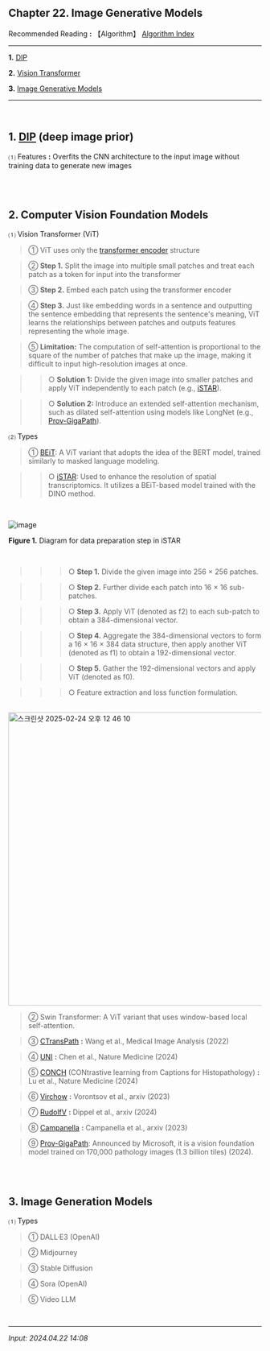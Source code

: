 ## **Chapter 22. Image Generative Models**

Recommended Reading **:** 【Algorithm】 [Algorithm Index](https://jb243.github.io/pages/1278)

---

**1.** [DIP](#1-dip)

**2.** [Vision Transformer](#2-vision-transformer)

**3.** [Image Generative Models](#3-image-generative-models)

---

<br>

## **1. [DIP](https://jb243.github.io/pages/2164)** (deep image prior)

 ⑴ Features **:** Overfits the CNN architecture to the input image without training data to generate new images

<br>

<br>

## **2. Computer Vision Foundation Models**

⑴ Vision Transformer (ViT)

> ① ViT uses only the [transformer encoder](https://jb243.github.io/pages/325#:1.-,,-\(transformerencoder\)) structure

> ② **Step 1.** Split the image into multiple small patches and treat each patch as a token for input into the transformer

> ③ **Step 2.** Embed each patch using the transformer encoder

> ④ **Step 3.** Just like embedding words in a sentence and outputting the sentence embedding that represents the sentence's meaning, ViT learns the relationships between patches and outputs features representing the whole image.

> ⑤ **Limitation:** The computation of self-attention is proportional to the square of the number of patches that make up the image, making it difficult to input high-resolution images at once.

>> ○ **Solution 1:** Divide the given image into smaller patches and apply ViT independently to each patch (e.g., [iSTAR](https://www.nature.com/articles/s41587-023-02019-9)).

>> ○ **Solution 2:** Introduce an extended self-attention mechanism, such as dilated self-attention using models like LongNet (e.g., [Prov-GigaPath](https://www.nature.com/articles/s41586-024-07441-w)).

⑵ Types

> ① [BEiT](https://nate9389.tistory.com/325#:~:text=%E2%91%A0-,BERT,-%2C%20RoBERTa%2C): A ViT variant that adopts the idea of the BERT model, trained similarly to masked language modeling.

>> ○ [iSTAR](https://www.nature.com/articles/s41587-023-02019-9): Used to enhance the resolution of spatial transcriptomics. It utilizes a BEiT-based model trained with the DINO method.

<br>

![image](https://github.com/user-attachments/assets/f17eb8ba-feb8-4957-a564-3edae5a381c5)

**Figure 1.** Diagram for data preparation step in iSTAR

<br>

>>> ○ **Step 1.** Divide the given image into 256 × 256 patches.  

>>> ○ **Step 2.** Further divide each patch into 16 × 16 sub-patches.  

>>> ○ **Step 3.** Apply ViT (denoted as f2) to each sub-patch to obtain a 384-dimensional vector.  

>>> ○ **Step 4.** Aggregate the 384-dimensional vectors to form a 16 × 16 × 384 data structure, then apply another ViT (denoted as f1) to obtain a 192-dimensional vector.  

>>> ○ **Step 5.** Gather the 192-dimensional vectors and apply ViT (denoted as f0).  

>>> ○ Feature extraction and loss function formulation.

<br>

<img width="583" alt="스크린샷 2025-02-24 오후 12 46 10" src="https://github.com/user-attachments/assets/ac4aeea6-b9ee-4e9a-9a9b-d9c5ff831c28" />

<br>

> ② Swin Transformer: A ViT variant that uses window-based local self-attention.

> ③ [CTransPath](https://www.sciencedirect.com/science/article/pii/S1361841522002043) **:** Wang et al., Medical Image Analysis (2022)

> ④ [UNI](https://www.nature.com/articles/s41591-024-02857-3) **:** Chen et al., Nature Medicine (2024)

> ⑤ [CONCH](https://www.nature.com/articles/s41591-024-02856-4) (CONtrastive learning from Captions for Histopathology) **:** Lu et al., Nature Medicine (2024)

> ⑥ [Virchow](https://arxiv.org/abs/2309.07778) **:** Vorontsov et al., arxiv (2023)

> ⑦ [RudolfV](https://arxiv.org/abs/2401.04079) **:** Dippel et al., arxiv (2024)

> ⑧ [Campanella](https://arxiv.org/abs/2310.07033) **:** Campanella et al., arxiv (2023)

> ⑨ [Prov-GigaPath](https://www.nature.com/articles/s41586-024-07441-w): Announced by Microsoft, it is a vision foundation model trained on 170,000 pathology images (1.3 billion tiles) (2024).

<br>

<br>

## **3. Image Generation Models** 

⑴ Types

> ① DALL·E3 (OpenAI)

> ② Midjourney

> ③ Stable Diffusion

> ④ Sora (OpenAI)

> ⑤ Video LLM

<br>

---

_Input: 2024.04.22 14:08_
